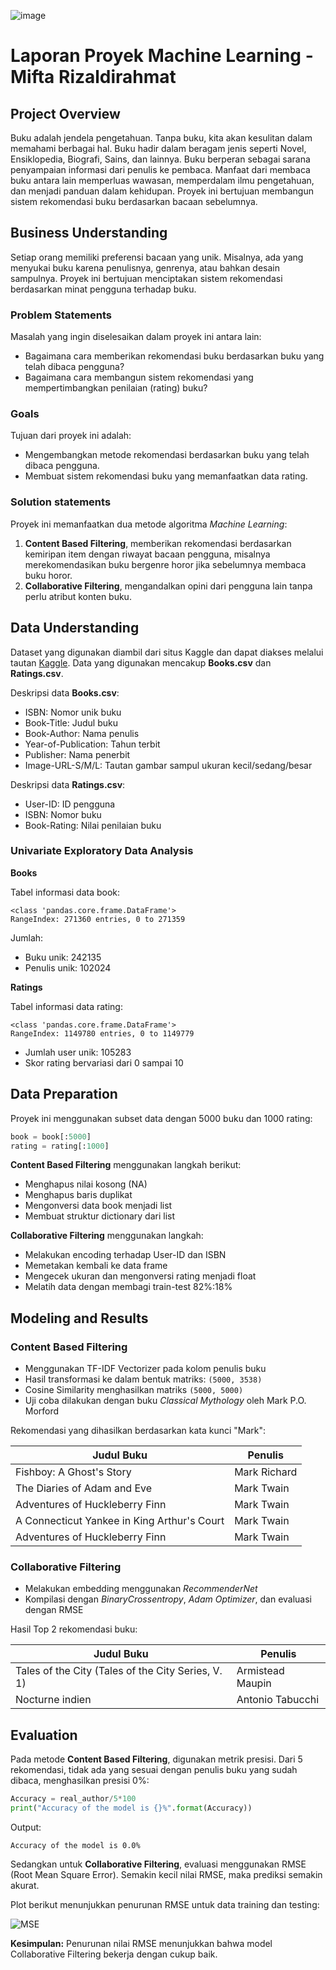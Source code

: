 ![image](https://github.com/user-attachments/assets/748010a9-8b11-49fe-9365-8247ff054987)

# Laporan Proyek Machine Learning - Mifta Rizaldirahmat

## Project Overview

Buku adalah jendela pengetahuan. Tanpa buku, kita akan kesulitan dalam memahami berbagai hal. Buku hadir dalam beragam jenis seperti Novel, Ensiklopedia, Biografi, Sains, dan lainnya. Buku berperan sebagai sarana penyampaian informasi dari penulis ke pembaca. Manfaat dari membaca buku antara lain memperluas wawasan, memperdalam ilmu pengetahuan, dan menjadi panduan dalam kehidupan. Proyek ini bertujuan membangun sistem rekomendasi buku berdasarkan bacaan sebelumnya.

## Business Understanding

Setiap orang memiliki preferensi bacaan yang unik. Misalnya, ada yang menyukai buku karena penulisnya, genrenya, atau bahkan desain sampulnya. Proyek ini bertujuan menciptakan sistem rekomendasi berdasarkan minat pengguna terhadap buku.

### Problem Statements

Masalah yang ingin diselesaikan dalam proyek ini antara lain:
- Bagaimana cara memberikan rekomendasi buku berdasarkan buku yang telah dibaca pengguna?
- Bagaimana cara membangun sistem rekomendasi yang mempertimbangkan penilaian (rating) buku?

### Goals

Tujuan dari proyek ini adalah:
- Mengembangkan metode rekomendasi berdasarkan buku yang telah dibaca pengguna.
- Membuat sistem rekomendasi buku yang memanfaatkan data rating.

### Solution statements

Proyek ini memanfaatkan dua metode algoritma *Machine Learning*:
1. **Content Based Filtering**, memberikan rekomendasi berdasarkan kemiripan item dengan riwayat bacaan pengguna, misalnya merekomendasikan buku bergenre horor jika sebelumnya membaca buku horor.
2. **Collaborative Filtering**, mengandalkan opini dari pengguna lain tanpa perlu atribut konten buku.

## Data Understanding

Dataset yang digunakan diambil dari situs Kaggle dan dapat diakses melalui tautan [Kaggle](https://www.kaggle.com/datasets/arashnic/book-recommendation-dataset). Data yang digunakan mencakup **Books.csv** dan **Ratings.csv**.

Deskripsi data **Books.csv**:
- ISBN: Nomor unik buku
- Book-Title: Judul buku
- Book-Author: Nama penulis
- Year-of-Publication: Tahun terbit
- Publisher: Nama penerbit
- Image-URL-S/M/L: Tautan gambar sampul ukuran kecil/sedang/besar

Deskripsi data **Ratings.csv**:
- User-ID: ID pengguna
- ISBN: Nomor buku
- Book-Rating: Nilai penilaian buku

### Univariate Exploratory Data Analysis

**Books**

Tabel informasi data book:

```
<class 'pandas.core.frame.DataFrame'>
RangeIndex: 271360 entries, 0 to 271359
```

Jumlah:
- Buku unik: 242135
- Penulis unik: 102024

**Ratings**

Tabel informasi data rating:

```
<class 'pandas.core.frame.DataFrame'>
RangeIndex: 1149780 entries, 0 to 1149779
```

- Jumlah user unik: 105283
- Skor rating bervariasi dari 0 sampai 10

## Data Preparation

Proyek ini menggunakan subset data dengan 5000 buku dan 1000 rating:

```python
book = book[:5000]
rating = rating[:1000]
```

**Content Based Filtering** menggunakan langkah berikut:
- Menghapus nilai kosong (NA)
- Menghapus baris duplikat
- Mengonversi data book menjadi list
- Membuat struktur dictionary dari list

**Collaborative Filtering** menggunakan langkah:
- Melakukan encoding terhadap User-ID dan ISBN
- Memetakan kembali ke data frame
- Mengecek ukuran dan mengonversi rating menjadi float
- Melatih data dengan membagi train-test 82%:18%

## Modeling and Results 

### Content Based Filtering

- Menggunakan TF-IDF Vectorizer pada kolom penulis buku
- Hasil transformasi ke dalam bentuk matriks: `(5000, 3538)`
- Cosine Similarity menghasilkan matriks `(5000, 5000)`
- Uji coba dilakukan dengan buku *Classical Mythology* oleh Mark P.O. Morford

Rekomendasi yang dihasilkan berdasarkan kata kunci "Mark":

| Judul Buku | Penulis |
|------------|---------|
| Fishboy: A Ghost's Story | Mark Richard |
| The Diaries of Adam and Eve | Mark Twain |
| Adventures of Huckleberry Finn | Mark Twain |
| A Connecticut Yankee in King Arthur's Court | Mark Twain |
| Adventures of Huckleberry Finn | Mark Twain |

### Collaborative Filtering

- Melakukan embedding menggunakan *RecommenderNet*
- Kompilasi dengan *BinaryCrossentropy*, *Adam Optimizer*, dan evaluasi dengan RMSE

Hasil Top 2 rekomendasi buku:

| Judul Buku | Penulis |
|------------|---------|
| Tales of the City (Tales of the City Series, V. 1) | Armistead Maupin |
| Nocturne indien | Antonio Tabucchi |

## Evaluation

Pada metode **Content Based Filtering**, digunakan metrik presisi. Dari 5 rekomendasi, tidak ada yang sesuai dengan penulis buku yang sudah dibaca, menghasilkan presisi 0%:

```python
Accuracy = real_author/5*100
print("Accuracy of the model is {}%".format(Accuracy))
```

Output:
```
Accuracy of the model is 0.0%
```
 
Sedangkan untuk **Collaborative Filtering**, evaluasi menggunakan RMSE (Root Mean Square Error). Semakin kecil nilai RMSE, maka prediksi semakin akurat.

Plot berikut menunjukkan penurunan RMSE untuk data training dan testing:

![MSE](https://github.com/user-attachments/assets/adb1209e-f290-4d34-91b7-123c50fa9ed2)


**Kesimpulan:** Penurunan nilai RMSE menunjukkan bahwa model Collaborative Filtering bekerja dengan cukup baik.
